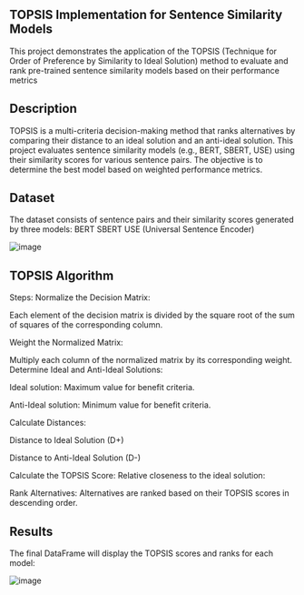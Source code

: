 ## TOPSIS Implementation for Sentence Similarity Models
This project demonstrates the application of the TOPSIS (Technique for Order of Preference by Similarity to Ideal Solution) method to evaluate and rank pre-trained sentence similarity models based on their performance metrics

## Description
TOPSIS is a multi-criteria decision-making method that ranks alternatives by comparing their distance to an ideal solution and an anti-ideal solution. This project evaluates sentence similarity models (e.g., BERT, SBERT, USE) using their similarity scores for various sentence pairs. The objective is to determine the best model based on weighted performance metrics.

## Dataset
The dataset consists of sentence pairs and their similarity scores generated by three models:
BERT
SBERT
USE (Universal Sentence Encoder)

![image](https://github.com/user-attachments/assets/1d414e6d-29f5-4fe0-87da-4ac23898deca)

## TOPSIS Algorithm
Steps:
Normalize the Decision Matrix:

Each element of the decision matrix is divided by the square root of the sum of squares of the corresponding column.

Weight the Normalized Matrix:

Multiply each column of the normalized matrix by its corresponding weight.
Determine Ideal and Anti-Ideal Solutions:

Ideal solution: Maximum value for benefit criteria.

Anti-Ideal solution: Minimum value for benefit criteria.

Calculate Distances:

Distance to Ideal Solution (D+)

Distance to Anti-Ideal Solution (D-)

Calculate the TOPSIS Score:
Relative closeness to the ideal solution:

Rank Alternatives:
Alternatives are ranked based on their TOPSIS scores in descending order.

## Results
The final DataFrame will display the TOPSIS scores and ranks for each model:

![image](https://github.com/user-attachments/assets/e7d6250a-2654-4fb9-9894-d5106c546381)

